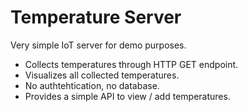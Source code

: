 # Temperature Server

Very simple IoT server for demo purposes.
 - Collects temperatures through HTTP GET endpoint.
 - Visualizes all collected temperatures.
 - No authtehtication, no database.
 - Provides a simple API to view / add temperatures.
